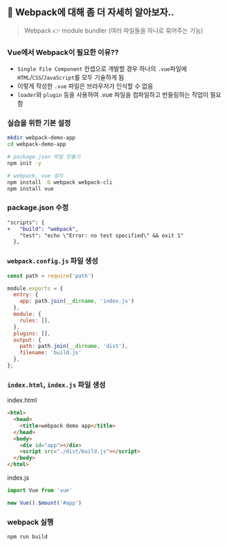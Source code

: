 ## 🧐 Webpack에 대해 좀 더 자세히 알아보자.. 
> Webpack 👉 module bundler (여러 파일들을 하나로 묶어주는 기능)

### Vue에서 Webpack이 필요한 이유??
- `Single File Component` 컨셉으로 개발할 경우 하나의 `.vue`파일에 `HTML`/`CSS`/`JavaScript`를 모두 기술하게 됨
- 이렇게 작성한 `.vue` 파일은 브라우저가 인식할 수 없음
- `loader`와 `plugin` 등을 사용하여 .vue 파일을 컴파일하고 번들링하는 작업이 필요함

### 실습을 위한 기본 설정
  ```bash
  mkdir webpack-demo-app
  cd webpack-demo-app

  # package.json 파일 만들기
  npm init -y
  
  # webpack, vue 설치
  npm install -D webpack webpack-cli
  npm install vue
  ```
### package.json 수정
```diff
"scripts": {
+   "build": "webpack",
    "test": "echo \"Error: no test specified\" && exit 1"
  },
```

### `webpack.config.js` 파일 생성
```js
const path = require('path')

module.exports = {
  entry: {
    app: path.join(__dirname, 'index.js')
  },
  module: {
    rules: [],
  },
  plugins: [],
  output: {
    path: path.join(__dirname, 'dist'),
    filename: 'build.js'
  },
};
```


### `index.html`, `index.js` 파일 생성
index.html
```html
<html>
  <head>
    <title>webpack demo app</title>
  </head>
  <body>
    <div id="app"></div>
    <script src="./dist/build.js"></script>
  </body>
</html>
```

index.js
```js
import Vue from 'vue'

new Vue().$mount('#app')
```

### webpack 실행
```bash
npm run build
```